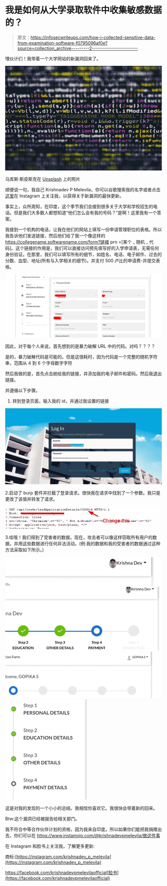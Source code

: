 # 我是如何从大学录取软件中收集敏感数据的？

> 原文：<https://infosecwriteups.com/how-i-collected-sensitive-data-from-examination-software-f0795096af0e?source=collection_archive---------2----------------------->

嘿伙计们！我带着一个大学网站的新漏洞回来了。

![](img/fdf0d5df525aff42f19453655c933f4a.png)

马库斯·斯皮斯克在 [Unsplash](https://unsplash.com/s/photos/data-leak?utm_source=unsplash&utm_medium=referral&utm_content=creditCopyText) 上的照片

顺便说一句，我自己 Krishnadev P Melevila，你可以谷歌搜索我的名字或者点击[这里](https://instagram.com/krishnadev_p_melevila)在 Instagram 上关注我，以获得关于新漏洞的最快更新。

事实上，众所周知，在印度，这个季节我们会接到很多关于大学和学校招生的电话。但是我们大多数人都想知道“他们怎么会有我的号码？”是啊！这里我有一个答案。

我接到一个机构的电话，让我在他们的网站上填写一份申请管理职位的表格。所以我告诉他们发送链接，然后他们给了我一个像这样的 https://collegename.softwarename.com/form?链接 prn =[某个 _ 随机 _ 代码]。这个链接的作用是，我们可以直接访问预先填写好的入学申请表，无需任何身份验证。在那里，我们可以填写所有的细节，如姓名、电话、电子邮件、过去的分数、血型、地址(所有与入学相关的细节)。并支付 500 卢比的申请费-并提交表格。

![](img/c3acdbbf115ad5c4b3909743448142ab.png)

因此，对于每个人来说，首先想到的是暴力破解 URL 中的代码。对吗？？？？

是的，暴力破解代码是可能的。但是这很耗时，因为代码是一个完整的随机字符串，范围从 4 到 6 个字母数字字符

然后我做的是，首先点击她给我的链接，并添加我的电子邮件和密码。然后我退出链接。

并遵循以下步骤。

1.  转到登录页面，输入我的 id，并通过我设置的链接

![](img/9001613276424f5aa6e628bff78685b5.png)

2.启动了 burp 套件并拦截了登录请求。很快我在请求中找到了一个参数。我只是更改了该值并转发了请求。

![](img/d12bd29389b2b1282733954aa0251b0d.png)

3.哇哦！我们得到了受害者的数据。现在，攻击者可以像这样窃取所有用户的数据，并用这些数据进行任何非法活动。(例:我的数据和我的受害者的数据通过这种方法采取如下所示。)

![](img/5813b325a5ca9425169d2a4cfaa7bccc.png)![](img/b58eeb49836a947f7839feee04bf0bb0.png)![](img/7bb66c0365db1f1eb71ed3753dafc452.png)![](img/0b181de5b79d1cf77e77a286fe6ac65f.png)

这是对我的发现的一个小小的总结。我相信你喜欢它。我很快会带着新的回来。

Btw:这个漏洞已经被报告给相关部门。

我不符合中等合作伙伴计划的资格，因为我来自印度。所以如果你们能把我捐赠出去，你们可以在 https://www.instamojo.com/@krishnadevpmelevila/做这件事

在 Instagram 和脸书上关注我，了解更多更新:

商标:[https://instagram.com/krishnadev_p_melevila](https://instagram.com/krishnadev_p_melevila)

https://facebook.com/krishnadevpmelevilaofficial[脸书](https://facebook.com/krishnadevpmelevilaofficial)